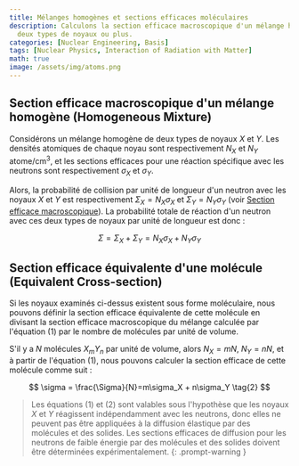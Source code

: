 ```yaml
---
title: Mélanges homogènes et sections efficaces moléculaires
description: Calculons la section efficace macroscopique d'un mélange homogène contenant
  deux types de noyaux ou plus.
categories: [Nuclear Engineering, Basis]
tags: [Nuclear Physics, Interaction of Radiation with Matter]
math: true
image: /assets/img/atoms.png
---
```

## Section efficace macroscopique d'un mélange homogène (Homogeneous Mixture)
Considérons un mélange homogène de deux types de noyaux $X$ et $Y$. Les densités atomiques de chaque noyau sont respectivement $N_X$ et $N_Y$ $\text{atome/cm}^3$, et les sections efficaces pour une réaction spécifique avec les neutrons sont respectivement $\sigma_X$ et $\sigma_Y$. 

Alors, la probabilité de collision par unité de longueur d'un neutron avec les noyaux $X$ et $Y$ est respectivement $\Sigma_X=N_X\sigma_X$ et $\Sigma_Y=N_Y\sigma_Y$ (voir [Section efficace macroscopique](/posts/Neutron-Interactions-and-Cross-sections/#section-efficace-macroscopique-macroscopic-cross-section)). La probabilité totale de réaction d'un neutron avec ces deux types de noyaux par unité de longueur est donc :

$$ \Sigma = \Sigma_X + \Sigma_Y = N_X\sigma_X + N_Y\sigma_Y \tag{1}$$

## Section efficace équivalente d'une molécule (Equivalent Cross-section)
Si les noyaux examinés ci-dessus existent sous forme moléculaire, nous pouvons définir la section efficace équivalente de cette molécule en divisant la section efficace macroscopique du mélange calculée par l'équation (1) par le nombre de molécules par unité de volume.

S'il y a $N$ molécules $X_mY_n$ par unité de volume, alors $N_X=mN$, $N_Y=nN$, et à partir de l'équation (1), nous pouvons calculer la section efficace de cette molécule comme suit :

$$ \sigma = \frac{\Sigma}{N}=m\sigma_X + n\sigma_Y \tag{2} $$

> Les équations (1) et (2) sont valables sous l'hypothèse que les noyaux $X$ et $Y$ réagissent indépendamment avec les neutrons, donc elles ne peuvent pas être appliquées à la diffusion élastique par des molécules et des solides.
> Les sections efficaces de diffusion pour les neutrons de faible énergie par des molécules et des solides doivent être déterminées expérimentalement.
{: .prompt-warning }
